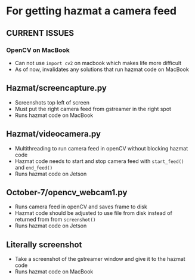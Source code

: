 # For getting hazmat a camera feed

## CURRENT ISSUES

### OpenCV on MacBook

- Can not use `import cv2` on macbook which makes life more difficult
- As of now, invalidates any solutions that run hazmat code on MacBook

## Hazmat/screencapture.py

- Screenshots top left of screen
- Must put the right camera feed from gstreamer in the right spot
- Runs hazmat code on MacBook

## Hazmat/videocamera.py

- Multithreading to run camera feed in openCV without blocking hazmat code
- Hazmat code needs to start and stop camera feed with `start_feed()` and `end_feed()`
- Runs hazmat code on Jetson

## October-7/opencv_webcam1.py

- Runs camera feed in openCV and saves frame to disk
- Hazmat code should be adjusted to use file from disk instead of returned from from `screenshot()`
- Runs hazmat code on Jetson

## Literally screenshot

- Take a screenshot of the gstreamer window and give it to the hazmat code
- Runs hazmat code on MacBook